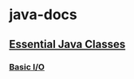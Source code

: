 # java-docs

## [Essential Java Classes](./essential/index.md)

### [Basic I/O](./essential/io/index.md)

